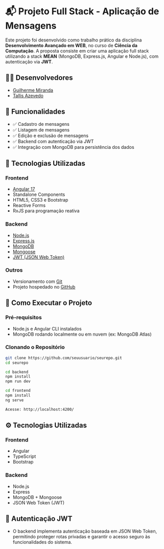 # 📬 Projeto Full Stack - Aplicação de Mensagens

Este projeto foi desenvolvido como trabalho prático da disciplina **Desenvolvimento Avançado em WEB**, no curso de **Ciência da Computação**. A proposta consiste em criar uma aplicação full stack utilizando a stack **MEAN** (MongoDB, Express.js, Angular e Node.js), com autenticação via **JWT**.

## 👨‍💻 Desenvolvedores

- [Guilherme Miranda](https://github.com/guipm2)
- [Tallis Azevedo](https://github.com/tallis-azevedo) 

## 🎯 Funcionalidades

- ✅ Cadastro de mensagens
- ✅ Listagem de mensagens
- ✅ Edição e exclusão de mensagens
- ✅ Backend com autenticação via JWT
- ✅ Integração com MongoDB para persistência dos dados

## 🧱 Tecnologias Utilizadas

### Frontend

- [Angular 17](https://angular.io/)
- Standalone Components
- HTML5, CSS3 e Bootstrap
- Reactive Forms
- RxJS para programação reativa

### Backend

- [Node.js](https://nodejs.org/)
- [Express.js](https://expressjs.com/)
- [MongoDB](https://www.mongodb.com/)
- [Mongoose](https://mongoosejs.com/)
- [JWT (JSON Web Token)](https://jwt.io/)

### Outros

- Versionamento com [Git](https://git-scm.com/)
- Projeto hospedado no [GitHub](https://github.com/seurepo)

## 🚀 Como Executar o Projeto

### Pré-requisitos

- Node.js e Angular CLI instalados
- MongoDB rodando localmente ou em nuvem (ex: MongoDB Atlas)

### Clonando o Repositório

```bash
git clone https://github.com/seuusuario/seurepo.git
cd seurepo

cd backend
npm install
npm run dev

cd frontend
npm install
ng serve

Acesse: http://localhost:4200/
```

## ⚙️ Tecnologias Utilizadas

### Frontend

- Angular
- TypeScript
- Bootstrap

### Backend

- Node.js
- Express
- MongoDB + Mongoose
- JSON Web Token (JWT)

## 🔐 Autenticação JWT

- O backend implementa autenticação baseada em JSON Web Token, permitindo proteger rotas privadas e garantir o acesso seguro às funcionalidades do sistema.
